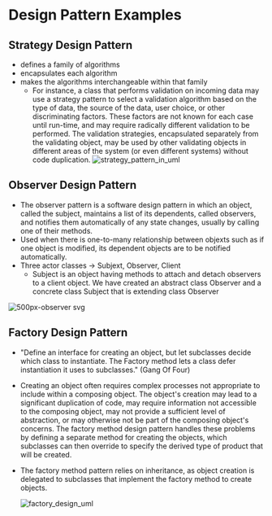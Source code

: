 # Design Pattern Examples

## Strategy Design Pattern
  - defines a family of algorithms
  - encapsulates each algorithm
  - makes the algorithms interchangeable within that family
    - For instance, a class that performs validation on incoming data may use a strategy pattern to select 
        a validation algorithm based on the type of data, the source of the data, user choice, or other discriminating factors. 
        These factors are not known for each case until run-time, and may require radically different validation to be performed. 
        The validation strategies, encapsulated separately from the validating object, may be used by other validating objects in 
        different areas of the system (or even different systems) without code duplication.
![strategy_pattern_in_uml](https://user-images.githubusercontent.com/16873263/27205111-b52b8f8a-51e3-11e7-99cc-036926819b7d.png)

## Observer Design Pattern
  - The observer pattern is a software design pattern in which an object, called the subject, maintains a list of its dependents, called       observers, and notifies them automatically of any state changes, usually by calling one of their methods.
  - Used when there is one-to-many relationship between objexts such as if one object is modified, its dependent objects are to be
    notified automatically.
  - Three actor classes -> Subjext, Observer, Client
    - Subject is an object having methods to attach and detach observers to a client object. We have created an abstract class Observer         and a concrete class Subject that is extending class Observer
  
  ![500px-observer svg](https://user-images.githubusercontent.com/16873263/27246405-3513b0c0-52a6-11e7-8bbc-15450aca9287.png)
  
  ## Factory Design Pattern
  - "Define an interface for creating an object, but let subclasses decide which class to instantiate. The Factory method lets a class
       defer instantiation it uses to subclasses." (Gang Of Four)
  - Creating an object often requires complex processes not appropriate to include within a composing object. 
    The object's creation may lead to a significant duplication of code, may require information not accessible to the composing object,
    may not provide a sufficient level of abstraction, or may otherwise not be part of the composing object's concerns. 
    The factory method design pattern handles these problems by defining a separate method for creating the objects, 
    which subclasses can then override to specify the derived type of product that will be created.
  - The factory method pattern relies on inheritance, as object creation is delegated to subclasses that implement the factory method to       create objects.
  
    ![factory_design_uml](https://user-images.githubusercontent.com/16873263/27257626-1e3029b4-5392-11e7-97ea-b4e1065e17a1.gif)

